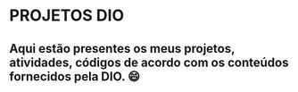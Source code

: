 # PROJETOS DIO
## Aqui estão presentes os meus projetos, atividades, códigos de acordo com os conteúdos fornecidos pela DIO. 😄
